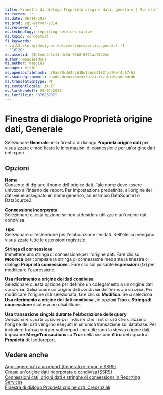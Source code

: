 ```yaml
---
title: Finestra di dialogo Proprietà origine dati, generale | Microsoft Docs
ms.custom: ''
ms.date: 06/14/2017
ms.prod: sql-server-2014
ms.reviewer: ''
ms.technology: reporting-services-native
ms.topic: conceptual
f1_keywords:
- sql12.rtp.rptdesigner.datasourceproperties.general.f1
- "10120"
ms.assetid: 44b5edd3-5c11-4d3d-91b8-5871aa0572ed
author: maggiesMSFT
ms.author: maggies
manager: kfile
ms.openlocfilehash: c79ad70cdd4dcb10e1abce1102fa39eef4c67461
ms.sourcegitcommit: ad4d92dce894592a259721a1571b1d8736abacdb
ms.translationtype: MT
ms.contentlocale: it-IT
ms.lasthandoff: 08/04/2020
ms.locfileid: "87623907"
---
```

# <a name="data-source-properties-dialog-box-general"></a>Finestra di dialogo Proprietà origine dati, Generale
  Selezionare **Generale** nella finestra di dialogo **Proprietà origine dati** per visualizzare e modificare le informazioni di connessione per un'origine dati nel report.  
  
## <a name="options"></a>Opzioni  
 **Nome**  
 Consente di digitare il nome dell'origine dati. Tale nome deve essere univoco all'interno del report. Per impostazione predefinita, all'origine dei dati viene assegnato un nome generico, ad esempio DataSource1 o DataSource2.  
  
 **Connessione incorporata**  
 Selezionare questa opzione se non si desidera utilizzare un'origine dati condivisa.  
  
 **Tipo**  
 Selezionare un'estensione per l'elaborazione dei dati. Nell'elenco vengono visualizzate tutte le estensioni registrate.  
  
 **Stringa di connessione**  
 Immettere una stringa di connessione per l'origine dati. Fare clic su **Modifica** per compilare la stringa di connessione mediante la finestra di dialogo **Proprietà connessione** . Fare clic sul pulsante **Espressioni** (*fx*) per modificare l'espressione.  
  
 **Usa riferimento a origine dei dati condivisa**  
 Selezionare questa opzione per definire un collegamento a un'origine dati condivisa. Selezionare un'origine dati condivisa dall'elenco a discesa. Per modificare l'origine dati selezionata, fare clic su **Modifica**. Se si seleziona **Usa riferimento a origine dei dati condivisa** , le opzioni **Tipo** e **Stringa di connessione** risulteranno disabilitate.  
  
 **Usa transazione singola durante l'elaborazione delle query**  
 Selezionare questa opzione per indicare che i set di dati che utilizzano l'origine dei dati vengono eseguiti in un'unica transazione sul database. Per includere transazioni per sottoreport che utilizzano la stessa origine dati, impostare **MergeTransactions** su **True** nella sezione **Altro** del riquadro **Proprietà** del sottoreport.  
  
## <a name="see-also"></a>Vedere anche  
 [Aggiungere dati a un report &#40;Generatore report e SSRS&#41;](report-data/report-datasets-ssrs.md)   
 [Creare un'origine dati incorporata o condivisa &#40;SSRS&#41;](../../2014/reporting-services/create-an-embedded-or-shared-data-source-ssrs.md)   
 [Connessioni dati, origini dati e stringhe di connessione in Reporting Services](../../2014/reporting-services/data-connections-data-sources-and-connection-strings-in-reporting-services.md)   
 [Finestra di dialogo Proprietà origine dati, Credenziali](../../2014/reporting-services/data-source-properties-dialog-box-credentials.md)  
  
  
